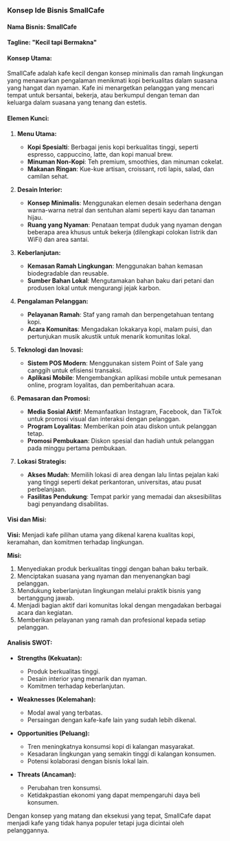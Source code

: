 ### Konsep Ide Bisnis SmallCafe

#### Nama Bisnis: SmallCafe

#### Tagline: "Kecil tapi Bermakna"

#### Konsep Utama:
SmallCafe adalah kafe kecil dengan konsep minimalis dan ramah lingkungan yang menawarkan pengalaman menikmati kopi berkualitas dalam suasana yang hangat dan nyaman. Kafe ini menargetkan pelanggan yang mencari tempat untuk bersantai, bekerja, atau berkumpul dengan teman dan keluarga dalam suasana yang tenang dan estetis.

#### Elemen Kunci:

1. **Menu Utama:**
   - **Kopi Spesialti**: Berbagai jenis kopi berkualitas tinggi, seperti espresso, cappuccino, latte, dan kopi manual brew.
   - **Minuman Non-Kopi**: Teh premium, smoothies, dan minuman cokelat.
   - **Makanan Ringan**: Kue-kue artisan, croissant, roti lapis, salad, dan camilan sehat.

2. **Desain Interior:**
   - **Konsep Minimalis**: Menggunakan elemen desain sederhana dengan warna-warna netral dan sentuhan alami seperti kayu dan tanaman hijau.
   - **Ruang yang Nyaman**: Penataan tempat duduk yang nyaman dengan beberapa area khusus untuk bekerja (dilengkapi colokan listrik dan WiFi) dan area santai.

3. **Keberlanjutan:**
   - **Kemasan Ramah Lingkungan**: Menggunakan bahan kemasan biodegradable dan reusable.
   - **Sumber Bahan Lokal**: Mengutamakan bahan baku dari petani dan produsen lokal untuk mengurangi jejak karbon.

4. **Pengalaman Pelanggan:**
   - **Pelayanan Ramah**: Staf yang ramah dan berpengetahuan tentang kopi.
   - **Acara Komunitas**: Mengadakan lokakarya kopi, malam puisi, dan pertunjukan musik akustik untuk menarik komunitas lokal.

5. **Teknologi dan Inovasi:**
   - **Sistem POS Modern**: Menggunakan sistem Point of Sale yang canggih untuk efisiensi transaksi.
   - **Aplikasi Mobile**: Mengembangkan aplikasi mobile untuk pemesanan online, program loyalitas, dan pemberitahuan acara.

6. **Pemasaran dan Promosi:**
   - **Media Sosial Aktif**: Memanfaatkan Instagram, Facebook, dan TikTok untuk promosi visual dan interaksi dengan pelanggan.
   - **Program Loyalitas**: Memberikan poin atau diskon untuk pelanggan tetap.
   - **Promosi Pembukaan**: Diskon spesial dan hadiah untuk pelanggan pada minggu pertama pembukaan.

7. **Lokasi Strategis:**
   - **Akses Mudah**: Memilih lokasi di area dengan lalu lintas pejalan kaki yang tinggi seperti dekat perkantoran, universitas, atau pusat perbelanjaan.
   - **Fasilitas Pendukung**: Tempat parkir yang memadai dan aksesibilitas bagi penyandang disabilitas.

#### Visi dan Misi:

**Visi:**
Menjadi kafe pilihan utama yang dikenal karena kualitas kopi, keramahan, dan komitmen terhadap lingkungan.

**Misi:**
1. Menyediakan produk berkualitas tinggi dengan bahan baku terbaik.
2. Menciptakan suasana yang nyaman dan menyenangkan bagi pelanggan.
3. Mendukung keberlanjutan lingkungan melalui praktik bisnis yang bertanggung jawab.
4. Menjadi bagian aktif dari komunitas lokal dengan mengadakan berbagai acara dan kegiatan.
5. Memberikan pelayanan yang ramah dan profesional kepada setiap pelanggan.

#### Analisis SWOT:

- **Strengths (Kekuatan):**
  - Produk berkualitas tinggi.
  - Desain interior yang menarik dan nyaman.
  - Komitmen terhadap keberlanjutan.

- **Weaknesses (Kelemahan):**
  - Modal awal yang terbatas.
  - Persaingan dengan kafe-kafe lain yang sudah lebih dikenal.

- **Opportunities (Peluang):**
  - Tren meningkatnya konsumsi kopi di kalangan masyarakat.
  - Kesadaran lingkungan yang semakin tinggi di kalangan konsumen.
  - Potensi kolaborasi dengan bisnis lokal lain.

- **Threats (Ancaman):**
  - Perubahan tren konsumsi.
  - Ketidakpastian ekonomi yang dapat mempengaruhi daya beli konsumen.

Dengan konsep yang matang dan eksekusi yang tepat, SmallCafe dapat menjadi kafe yang tidak hanya populer tetapi juga dicintai oleh pelanggannya.